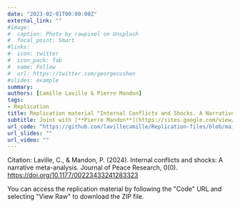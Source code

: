 ```yaml
---
date: "2023-02-01T00:00:00Z"
external_link: ""
#image:
#  caption: Photo by rawpixel on Unsplash
#  focal_point: Smart
#links:
#- icon: twitter
#  icon_pack: fab
#  name: Follow
#  url: https://twitter.com/georgecushen
#slides: example
summary: 
authors: [Camille Laville & Pierre Mandon]
tags:
- Replication
title: Replication material "Internal Conflicts and Shocks. A Narrative Meta-Analysis"
subtitle: Joint with [**Pierre Mandon**](https://sites.google.com/view/pierremandon).
url_code: "https://github.com/lavillecamille/Replication-files/blob/main/Internal%20conflicts%20and%20shocks%20A%20narrative%20meta-analysis.zip"
url_slides: ""
url_video: ""
---
```

Citation:  Laville, C., & Mandon, P. (2024). Internal conflicts and shocks: A narrative meta-analysis. Journal of Peace Research, 0(0). https://doi.org/10.1177/00223433241283323

You can access the replication material by following the "Code" URL and selecting "View Raw" to download the ZIP file.